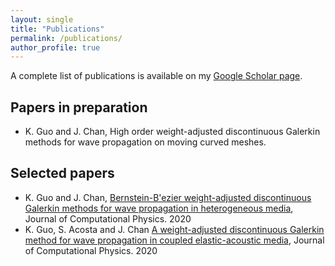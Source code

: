 ```yaml
---
layout: single
title: "Publications"
permalink: /publications/
author_profile: true
---
```


A complete list of publications is available on my [Google Scholar page](https://scholar.google.com/citations?user=fgK0xnYAAAAJ&hl=en/).

## Papers in preparation
* K. Guo and J. Chan, High order weight-adjusted discontinuous Galerkin methods for wave propagation on moving curved meshes.

## Selected papers
* K. Guo and J. Chan, [Bernstein-B\'ezier weight-adjusted discontinuous Galerkin methods for wave propagation in heterogeneous media](https://www.sciencedirect.com/science/article/pii/S002199911930676X), Journal of Computational Physics. 2020
* K. Guo, S. Acosta and J. Chan [A weight-adjusted discontinuous Galerkin method for wave propagation in coupled elastic-acoustic media](https://www.sciencedirect.com/science/article/pii/S002199912030406X), Journal of Computational Physics. 2020

